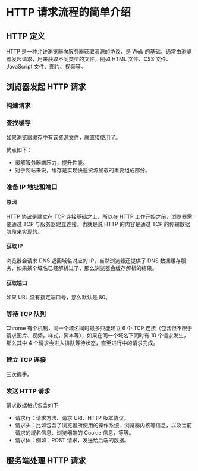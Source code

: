 # HTTP 请求流程的简单介绍

## HTTP 定义

HTTP 是一种允许浏览器向服务器获取资源的协议，是 Web 的基础，通常由浏览器发起请求，用来获取不同类型的文件，例如 HTML 文件、CSS 文件、JavaScript 文件、图片、视频等。

## 浏览器发起 HTTP 请求

### 构建请求
### 查找缓存

如果浏览器缓存中有该资源文件，就直接使用了。

优点如下：
- 缓解服务器端压力，提升性能。
- 对于网站来说，缓存是实现快速资源加载的重要组成部分。

### 准备 IP 地址和端口
#### 原因

HTTP 协议是建立在 TCP 连接基础之上，所以在 HTTP 工作开始之前，浏览器需要通过 TCP 与服务器建立连接。也就是说 HTTP 的内容是通过 TCP 的传输数据阶段来实现的。

#### 获取 IP

浏览器会请求 DNS 返回域名对应的 IP，当然浏览器还提供了 DNS 数据缓存服务，如果某个域名已经解析过了，那么浏览器会缓存解析的结果。

#### 获取端口

如果 URL 没有指定端口号，那么默认是 80。

### 等待 TCP 队列

Chrome 有个机制，同一个域名同时最多只能建立 6 个 TCP 连接（包含但不限于请求图片、视频，样式，脚本等），如果在同一个域名下同时有 10 个请求发生，那么其中 4 个请求会进入排队等待状态，直至进行中的请求完成。

### 建立 TCP 连接

三次握手。

### 发送 HTTP 请求

请求数据格式包含如下：
- 请求行：请求方法、请求 URI、HTTP 版本协议。
- 请求头：比如包含了浏览器所使用的操作系统、浏览器内核等信息，以及当前请求的域名信息、浏览器端的 Cookie 信息，等等。
- 请求体：例如：POST 请求，发送给后端的数据。

## 服务端处理 HTTP 请求